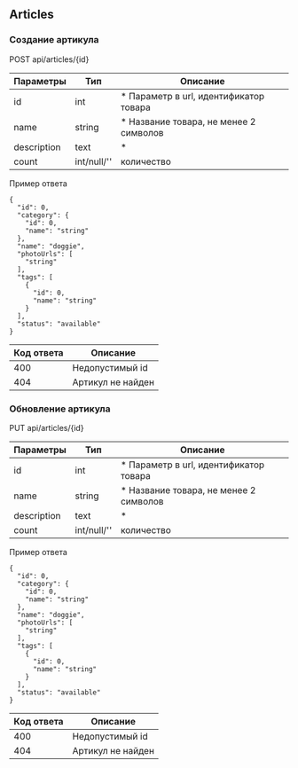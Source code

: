 ## Articles

### Создание артикула

POST api/articles/{id} 

Параметры | Тип | Описание
------------ | ------------- | -------------
id | int | * Параметр в url, идентификатор товара 
name | string | * Название товара, не менее 2 символов
description | text |  *
count | int/null/'' |  количество 

Пример ответа

```
{
  "id": 0,
  "category": {
    "id": 0,
    "name": "string"
  },
  "name": "doggie",
  "photoUrls": [
    "string"
  ],
  "tags": [
    {
      "id": 0,
      "name": "string"
    }
  ],
  "status": "available"
}
```

Код ответа | Описание
------------ | ------------- 
400 | Недопустимый id
404 | Артикул не найден

### Обновление артикула

PUT api/articles/{id} 

Параметры | Тип | Описание
------------ | ------------- | -------------
id | int | * Параметр в url, идентификатор товара 
name | string | * Название товара, не менее 2 символов
description | text |  *
count | int/null/'' |  количество 

Пример ответа

```
{
  "id": 0,
  "category": {
    "id": 0,
    "name": "string"
  },
  "name": "doggie",
  "photoUrls": [
    "string"
  ],
  "tags": [
    {
      "id": 0,
      "name": "string"
    }
  ],
  "status": "available"
}
```

Код ответа | Описание
------------ | ------------- 
400 | Недопустимый id
404 | Артикул не найден
